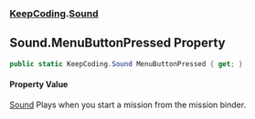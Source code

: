 ### [KeepCoding](KeepCoding.md 'KeepCoding').[Sound](KeepCoding_Sound.md 'KeepCoding.Sound')
## Sound.MenuButtonPressed Property
```csharp
public static KeepCoding.Sound MenuButtonPressed { get; }
```
#### Property Value
[Sound](KeepCoding_Sound.md 'KeepCoding.Sound')
Plays when you start a mission from the mission binder.  
